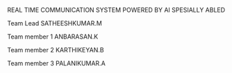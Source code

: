 REAL TIME COMMUNICATION SYSTEM POWERED BY AI SPESIALLY ABLED 

Team Lead           	   	   SATHEESHKUMAR.M

Team member 1   		         ANBARASAN.K

Team member 2                KARTHIKEYAN.B

Team member 3                PALANIKUMAR.A
